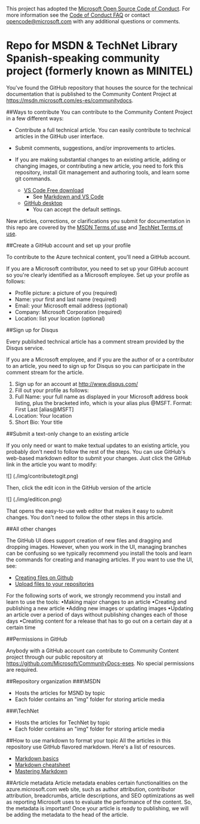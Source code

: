 
This project has adopted the [Microsoft Open Source Code of Conduct](https://opensource.microsoft.com/codeofconduct/). For more information see the [Code of Conduct FAQ](https://opensource.microsoft.com/codeofconduct/faq/) or contact [opencode@microsoft.com](mailto:opencode@microsoft.com) with any additional questions or comments.


# Repo for MSDN & TechNet Library Spanish-speaking community project (formerly known as MINITEL)


You've found the GitHub repository that houses the source for the technical documentation that is published
 to the Community Content Project at https://msdn.microsoft.com/es-es/communitydocs.
 
##Ways to contribute
You can contribute to the Community Content Project in a few different ways:

- Contribute a full technical article. You can easily contribute to technical articles in the GitHub user interface. 
- Submit comments, suggestions, and/or improvements to articles.
- If you are making substantial changes to an existing article, adding or changing images, 
or contributing a new article, you need to fork this repository, install Git management and authoring tools, and learn some git commands.

    - [VS Code Free download](https://code.visualstudio.com/b?utm_expid=101350005-21.ckupCbvGQMiML5eJsxWmxw.1&utm_referrer=http%3A%2F%2Fwww.bing.com%2Fsearch%3Fq%3Dvisual%2Bstudio%2Bcode%26src%3DIE-SearchBox%26FORM%3DIENTSR)
        - See [Markdown and VS Code](https://code.visualstudio.com/Docs/languages/markdown)
    - [GitHub desktop](https://desktop.github.com/)
        - You can accept the default settings.


New articles, corrections, or clarifications you submit for documentation in this repo are covered by the 
[MSDN Terms of use](https://msdn.microsoft.com/cc3003890) and [TechNet Terms of use](https://technet.microsoft.com/cc3003890). 

##Create a GitHub account and set up your profile


To contribute to the Azure technical content, you'll need a GitHub account.

If you are a Microsoft contributor, you need to set up your GitHub account so you're clearly identified as a Microsoft employee. Set up your profile as follows:
- Profile picture: a picture of you (required)
- Name: your first and last name (required)
- Email: your Microsoft email address (optional)
- Company: Microsoft Corporation (required)
- Location: list your location (optional)

##Sign up for Disqus

Every published technical article has a comment stream provided by the Disqus service.

If you are a Microsoft employee, and if you are the author of or a contributor to an article, you need to sign up for Disqus so you can participate in the comment stream for the article.
1. Sign up for an account at http://www.disqus.com/
2. Fill out your profile as follows:
3. Full Name: your full name as displayed in your Microsoft address book listing, plus the bracketed info, which is your alias plus @MSFT. Format: First Last [alias@MSFT]
4. Location: Your location
5. Short Bio: Your title

##Submit a text-only change to an existing article

If you only need or want to make textual updates to an existing article, you probably don't need to follow the rest of the steps. You can use GitHub's web-based markdown editor to submit your changes. Just click the GitHub link in the article you want to modify:

![] (./img/contributetogit.png)

Then, click the edit icon in the GitHub version of the article

![] (./img/editicon.png)

That opens the easy-to-use web editor that makes it easy to submit changes. You don't need to follow the other steps in this article.

##All other changes

The GitHub UI does support creation of new files and dragging and dropping images. However, when you work in the UI, managing branches can be confusing so we typically recommend you install the tools and learn the commands for creating and managing articles. If you want to use the UI, see:

- [Creating files on Github](https://github.com/blog/1327-creating-files-on-github)
- [Upload files to your repositories](https://github.com/blog/2105-upload-files-to-your-repositories)


For the following sorts of work, we strongly recommend you install and learn to use the tools:
•Making major changes to an article
•Creating and publishing a new article
•Adding new images or updating images
•Updating an article over a period of days without publishing changes each of those days
•Creating content for a release that has to go out on a certain day at a certain time

##Permissions in GitHub

Anybody with a GitHub account can contribute to Community Content project through our public repository at 
https://github.com/Microsoft/CommunityDocs-eses. No special permissions are required.



##Repository organization
###\MSDN
- Hosts the articles for MSND by topic
- Each folder contains an "img" folder for storing article media



###\TechNet
- Hosts the articles for TechNet by topic
- Each folder contains an "img" folder for storing article media

##How to use markdown to format your topic
All the articles in this repository use GitHub flavored markdown. Here's a list of resources.
- [Markdown basics](https://help.github.com/articles/getting-started-with-writing-and-formatting-on-github/)
- [Markdown cheatsheet](https://github.com/adam-p/markdown-here/wiki/Markdown-Cheatsheet)
- [Mastering Markdown](https://guides.github.com/features/mastering-markdown/)


##Article metadata
Article metadata enables certain functionalities on the azure.microsoft.com web site, such as author attribution, contributor attribution, breadcrumbs, article descriptions, and SEO optimizations as well as reporting Microsoft uses to evaluate the performance of the content. So, the metadata is important! Once your article is ready to publishing, we will be adding the metadata to the head of the article.

 

